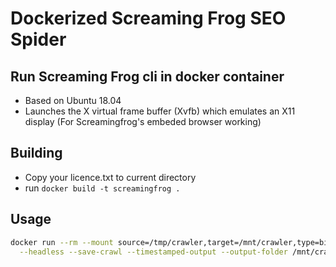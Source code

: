 # Dockerized Screaming Frog SEO Spider
## Run Screaming Frog cli in docker container
- Based on Ubuntu 18.04
- Launches the X virtual frame buffer (Xvfb) which emulates an X11 display (For Screamingfrog's embeded browser working)

## Building
- Copy your licence.txt to current directory
- run `docker build -t screamingfrog .`

## Usage

```sh
docker run --rm --mount source=/tmp/crawler,target=/mnt/crawler,type=bind screamingfrog --crawl https://example.com \
  --headless --save-crawl --timestamped-output --output-folder /mnt/crawler
```
